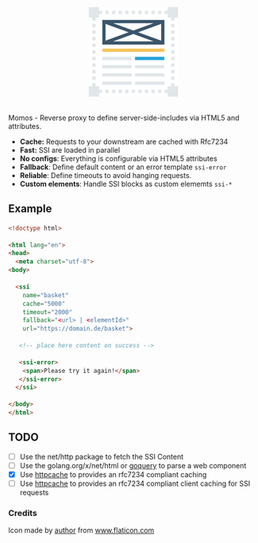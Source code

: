 <p align="center">
    <img src="logo.png" alt="Momos logo" /><br /><br />
</p>

Momos - Reverse proxy to define server-side-includes via HTML5 and attributes.

- **Cache:** Requests to your downstream are cached with Rfc7234
- **Fast:** SSI are loaded in parallel
- **No configs**: Everything is configurable via HTML5 attributes
- **Fallback**: Define default content or an error template `ssi-error`
- **Reliable**: Define timeouts to avoid hanging requests.
- **Custom elements**: Handle SSI blocks as custom elememts `ssi-*`

## Example
```html
<!doctype html>

<html lang="en">
<head>
  <meta charset="utf-8">
<body>

  <ssi
    name="basket"
    cache="5000"
    timeout="2000"
    fallback="<url> | <elementId>"
    url="https://domain.de/basket">

   <!-- place here content on success -->

   <ssi-error>
    <span>Please try it again!</span>
   </ssi-error>
  </ssi>
  
</body>
</html>
```

## TODO
- [ ] Use the net/http package to fetch the SSI Content
- [ ] Use the golang.org/x/net/html or [goquery](https://github.com/PuerkitoBio/goquery) to parse a web component
- [X] Use [httpcache](https://github.com/lox/httpcache) to provides an rfc7234 compliant caching
- [ ] Use [httpcache](https://github.com/gregjones/httpcache) to provides an rfc7234 compliant client caching for SSI requests

### Credits
Icon made by [author](https://www.flaticon.com/authors/dinosoftlabs) from www.flaticon.com
